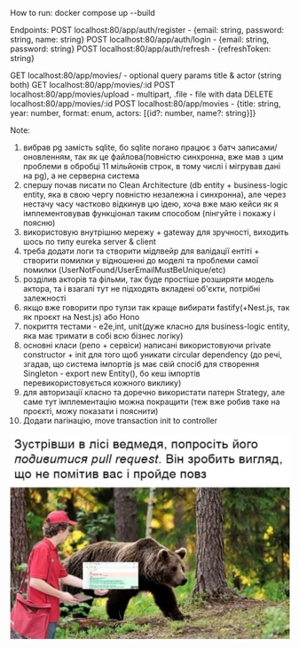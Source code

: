 How to run:
docker compose up --build

Endpoints:
POST localhost:80/app/auth/register -  {email: string, password: string, name: string}
POST localhost:80/app/auth/login - {email: string, password: string}
POST localhost:80/app/auth/refresh - {refreshToken: string}

GET localhost:80/app/movies/ - optional query params title & actor (string both)
GET localhost:80/app/movies/:id 
POST localhost:80/app/movies/upload - multipart, .file - file with data
DELETE localhost:80/app/movies/:id 
POST localhost:80/app/movies  - {title: string, year: number, format: enum, actors: [{id?: number, name?: string}]}

Note: 
1. вибрав pg замість sqlite, бо sqlite погано працює з батч записами/оновленням, так як це файлова(повністю синхронна, вже мав з цим проблеми в обробці 11 мільйонів строк, в тому числі і мігрував дані на pg), а не серверна система
2. спершу почав писати по Clean Architecture (db entity + business-logic entity, яка в свою чергу повністю незалежна і синхронна), але через нестачу часу частково відкинув цю ідею, хоча вже маю кейси як я імплементовував функціонал таким способом (пінгуйте і покажу і поясню)
3. використовую внутрішню мережу + gateway для зручності, виходить шось по типу eureka server & client
4. треба додати логи та створити мідлвейр для валідації ентіті + створити помилки у відношенні до моделі та проблеми самої помилки (UserNotFound/UserEmailMustBeUnique/etc)
5. розділив акторів та фільми, так буде простіше розширяти модель актора, та і взагалі тут не підходять вкладені об'єкти, потрібні залежності
6. якщо вже говорити про тулзи так краще вибирати fastify(+Nest.js, так як проєкт на Nest.js) або Hono 
7. покриття тестами - e2e,int, unit(дуже класно для business-logic entity, яка має тримати в собі всю бізнес логіку)
8. основні класи (репо + сервіси) написані використовуючи private constructor + init для того щоб уникати circular dependency (до речі, згадав, що система імпортів js має свій спосіб для створення Singleton  - export new Entity(), бо кеш імпортів перевикористовується кожного виклику)
9. для авторизації класно та доречно використати патерн Strategy, але саме тут імплементацію можна покращити (теж вже робив таке на проєкті, можу показати і пояснити)
10. Додати пагінацію, move transaction init to controller



![alt text](image.png)
